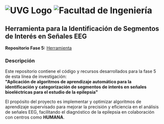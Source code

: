 # ![UVG Logo](https://res.cloudinary.com/webuvg/image/upload/f_auto,q_auto,w_169,c_scale,fl_lossy,dpr_0.90/f_auto,q_auto,fl_lossy,c_scale,w_200/v1641327930/WEB/Nosotros/Imagen%20Institucional/Logotipo%20UVG/Logotipo%20UVG/Logo-UVG-cuadrado.jpg) ![Facultad de Ingeniería](https://res.cloudinary.com/webuvg/image/upload/f_auto,q_auto,w_245,c_scale,fl_lossy,dpr_0.90/v1570028287/WEB/Nosotros/Imagen%20Institucional/Sub-logotipos%20UVG/Logo%20ING/logo_facultad_ingenieria.png)

## Herramienta para la Identificación de Segmentos de Interés en Señales EEG

**Repositorio Fase 5:** [Herramienta](https://github.com/JAPM8/Herramienta)

### Descripción
Este repositorio contiene el código y recursos desarrollados para la fase 5 de esta línea de investigación:  
**"Aplicación de algoritmos de aprendizaje automático para la identificación y categorización de segmentos de interés en señales bioeléctricas para el estudio de la epilepsia"**  

El propósito del proyecto es implementar y optimizar algoritmos de aprendizaje supervisado para mejorar la precisión y eficiencia en el análisis de señales EEG, facilitando el diagnóstico de la epilepsia en colaboración con centros como **HUMANA**.
